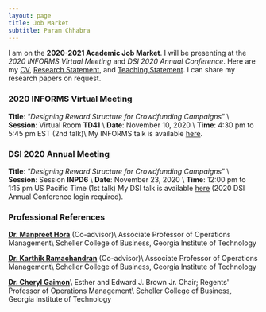 ```yaml
---
layout: page
title: Job Market
subtitle: Param Chhabra
---
```


I am on the **2020-2021 Academic Job Market**. I will be presenting at the *2020 INFORMS Virtual Meeting* and *DSI 2020 Annual Conference*. Here are my [CV](https://drive.google.com/file/d/1Fu2OzbBZbp10vbxTjxKYcSF-b2y0LDkd/view?usp=sharing), [Research Statement](https://drive.google.com/file/d/1MaN-eJLWU3n8QYe6zc5hCCtrubrD0aVD/view?usp=sharing), and [Teaching Statement](https://drive.google.com/file/d/1HySroIrA78BWHwNt41104Z45hRUpCinM/view?usp=sharing). I can share my research papers on request.

### 2020 INFORMS Virtual Meeting

**Title**: “*Designing Reward Structure for Crowdfunding Campaigns*” \\
**Session**: Virtual Room **TD41** \\
**Date**: November 10, 2020 \\
**Time**: 4:30 pm to 5:45 pm EST (2nd talk)\\
My INFORMS talk is available [here](https://www.dropbox.com/sh/ig352gyfa7vflld/AAD7PxvkSVBNLJgONbfF7w3Ra?dl=0).

### DSI 2020 Annual Meeting

**Title**: “*Designing Reward Structure for Crowdfunding Campaigns*” \\
**Session**: Session **INPD6** \\
**Date**: November 23, 2020 \\
**Time**: 12:00 pm to 1:15 pm US Pacific Time (1st talk)
My DSI talk is available [here](https://decisionsciences.pathable.co/meetings/virtual/3ydsffY9uN5SbFdM4) (2020 DSI Annual Conference login required).

### Professional References
**[Dr. Manpreet Hora](https://www.scheller.gatech.edu/directory/faculty/hora/index.html)** (Co-advisor)\\
Associate Professor of Operations Management\\
Scheller College of Business, Georgia Institute of Technology

**[Dr. Karthik Ramachandran](https://www.scheller.gatech.edu/directory/faculty/ramachandran/index.html)** (Co-advisor)\\
Associate Professor of Operations Management\\
Scheller College of Business, Georgia Institute of Technology

**[Dr. Cheryl Gaimon](https://www.scheller.gatech.edu/directory/faculty/gaimon/index.html)**\\
Esther and Edward J. Brown Jr. Chair; Regents' Professor of Operations Management\\
Scheller College of Business, Georgia Institute of Technology
